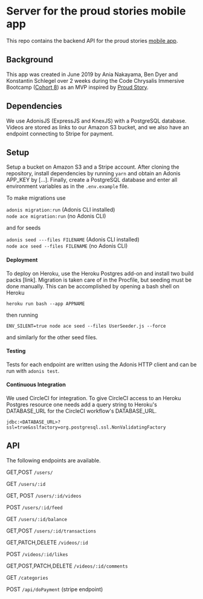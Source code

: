 # Server for the proud stories mobile app

This repo contains the backend API for the proud stories [mobile app](https://github.com/proud-stories/proud-stories-backend).

## Background

This app was created in June 2019 by Ania Nakayama, Ben Dyer and Konstantin Schlegel over 2 weeks during the Code Chrysalis Immersive Bootcamp ([Cohort 8](https://medium.com/code-chrysalis/code-chrysalis-cohort-8-student-introductions-ba8980e6c3f8)) as an MVP inspired by [Proud Story](http://proud-story.com/en/homepage/).

## Dependencies

We use AdonisJS (ExpressJS and KnexJS) with a PostgreSQL database. Videos are stored as links to our Amazon S3 bucket, and we also have an endpoint connecting to Stripe for payment.

## Setup

Setup a bucket on Amazon S3 and a Stripe account. After cloning the repository, install dependencies by running `yarn` and obtain an Adonis APP_KEY by [...]. Finally, create a PostgreSQL database and enter all environment variables as in the `.env.example` file.

To make migrations use

```adonis migration:run``` (Adonis CLI installed) <br>
```node ace migration:run``` (no Adonis CLI)

and for seeds

```adonis seed ---files FILENAME``` (Adonis CLI installed)<br>
```node ace seed --files FILENAME``` (no Adonis CLI)

#### Deployment

To deploy on Heroku, use the Heroku Postgres add-on and install two build packs [link]. Migration is taken care of in the Procfile, but seeding must be done manually. This can be accomplished by opening a bash shell on Heroku

```heroku run bash --app APPNAME```

then running

```ENV_SILENT=true node ace seed --files UserSeeder.js --force```

and similarly for the other seed files.

#### Testing

Tests for each endpoint are written using the Adonis HTTP client and can be run with `adonis test`.

#### Continuous Integration

We used CircleCI for integration. To give CircleCI access to an Heroku Postgres resource one needs add a query string to Heroku's DATABASE_URL for the CircleCI workflow's DATABASE_URL.

```jdbc:<DATABASE_URL>?ssl=true&sslfactory=org.postgresql.ssl.NonValidatingFactory```

## API

The following endpoints are available.

GET,POST ```/users/```

GET ```/users/:id```

GET, POST ```/users/:id/videos```

POST ```/users/:id/feed```

GET ```/users/:id/balance```

GET,POST ```/users/:id/transactions```

GET,PATCH,DELETE ```/videos/:id```

POST ```/videos/:id/likes```

GET,POST,PATCH,DELETE ```/videos/:id/comments```

GET ```/categories```

POST ```/api/doPayment``` (stripe endpoint)
